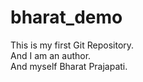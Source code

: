 # bharat_demo
This is my first Git Repository.
<br>
And I am an author.
<br> And myself Bharat Prajapati.

